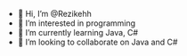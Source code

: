 - 👋 Hi, I’m @Rezikehh
- 👀 I’m interested in programming
- 🌱 I’m currently learning Java, C#
- 💞️ I’m looking to collaborate on Java and C#


<!---
Rezikehh/Rezikehh is a ✨ special ✨ repository because its `README.md` (this file) appears on your GitHub profile.
You can click the Preview link to take a look at your changes.
--->
